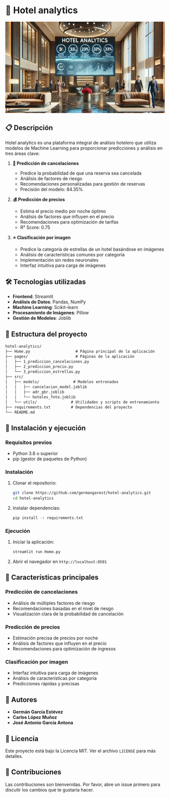 # 🏨 Hotel analytics

![Hotel](src/img/hotel.jpg) 

## 📋 Descripción
Hotel analytics es una plataforma integral de análisis hotelero que utiliza modelos de Machine Learning para proporcionar predicciones y análisis en tres áreas clave:

1. **🔮 Predicción de cancelaciones**
   - Predice la probabilidad de que una reserva sea cancelada
   - Análisis de factores de riesgo
   - Recomendaciones personalizadas para gestión de reservas
   - Precisión del modelo: 84.35%

2. **💰 Predicción de precios**
   - Estima el precio medio por noche óptimo
   - Análisis de factores que influyen en el precio
   - Recomendaciones para optimización de tarifas
   - R² Score: 0.75

3. **⭐ Clasificación por imagen**
   - Predice la categoría de estrellas de un hotel basándose en imágenes
   - Análisis de características comunes por categoría
   - Implementación sin redes neuronales
   - Interfaz intuitiva para carga de imágenes

## 🛠️ Tecnologías utilizadas
- **Frontend**: Streamlit
- **Análisis de Datos**: Pandas, NumPy
- **Machine Learning**: Scikit-learn
- **Procesamiento de Imágenes**: Pillow
- **Gestión de Modelos**: Joblib

## 📁 Estructura del proyecto
```
hotel-analytics/
├── Home.py                    # Página principal de la aplicación
├── pages/                     # Páginas de la aplicación
│   ├── 1_prediccion_cancelaciones.py
│   ├── 2_prediccion_precio.py
│   └── 3_prediccion_estrellas.py
├── src/
│   ├── models/               # Modelos entrenados
│   │   ├── cancelacion_model.joblib
│   │   ├── adr_gbr.joblib
│   │   └── hoteles_foto.joblib
│   └── utils/               # Utilidades y scripts de entrenamiento
├── requirements.txt         # Dependencias del proyecto
└── README.md
```

## 🚀 Instalación y ejecución

### Requisitos previos
- Python 3.8 o superior
- pip (gestor de paquetes de Python)

### Instalación
1. Clonar el repositorio:
   ```bash
   git clone https://github.com/germangarest/hotel-analytics.git
   cd hotel-analytics
   ```

2. Instalar dependencias:
   ```bash
   pip install -r requirements.txt
   ```

### Ejecución
1. Iniciar la aplicación:
   ```bash
   streamlit run Home.py
   ```
2. Abrir el navegador en `http://localhost:8501`

## 🎯 Características principales

### Predicción de cancelaciones
- Análisis de múltiples factores de riesgo
- Recomendaciones basadas en el nivel de riesgo
- Visualización clara de la probabilidad de cancelación

### Predicción de precios
- Estimación precisa de precios por noche
- Análisis de factores que influyen en el precio
- Recomendaciones para optimización de ingresos

### Clasificación por imagen
- Interfaz intuitiva para carga de imágenes
- Análisis de características por categoría
- Predicciones rápidas y precisas

## 👥 Autores
- **Germán García Estévez**
- **Carlos López Muñoz**
- **José Antonio García Antona**

## 📄 Licencia
Este proyecto está bajo la Licencia MIT. Ver el archivo `LICENSE` para más detalles.

## 🤝 Contribuciones
Las contribuciones son bienvenidas. Por favor, abre un issue primero para discutir los cambios que te gustaría hacer.
